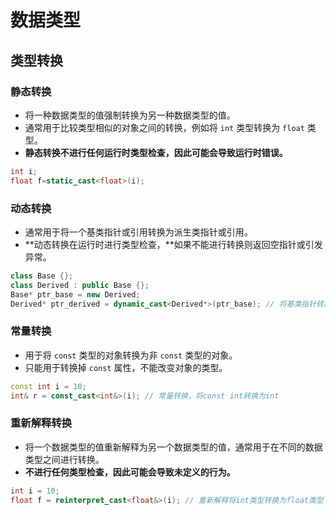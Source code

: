 # 数据类型

## 类型转换

### 静态转换

* 将一种数据类型的值强制转换为另一种数据类型的值。
* 通常用于比较类型相似的对象之间的转换，例如将 `int` 类型转换为 `float` 类型。
* **静态转换不进行任何运行时类型检查，因此可能会导致运行时错误。**

```c++
int i;
float f=static_cast<float>(i);
```

### 动态转换

* 通常用于将一个基类指针或引用转换为派生类指针或引用。
* **动态转换在运行时进行类型检查，**如果不能进行转换则返回空指针或引发异常。

```c++
class Base {};
class Derived : public Base {};
Base* ptr_base = new Derived;
Derived* ptr_derived = dynamic_cast<Derived*>(ptr_base); // 将基类指针转换为派生类指针
```

### 常量转换

* 用于将 `const` 类型的对象转换为非 `const` 类型的对象。
* 只能用于转换掉 `const` 属性，不能改变对象的类型。

```c++
const int i = 10;
int& r = const_cast<int&>(i); // 常量转换，将const int转换为int
```

### 重新解释转换

* 将一个数据类型的值重新解释为另一个数据类型的值，通常用于在不同的数据类型之间进行转换。
* **不进行任何类型检查，因此可能会导致未定义的行为。**

```c++
int i = 10;
float f = reinterpret_cast<float&>(i); // 重新解释将int类型转换为float类型
```

